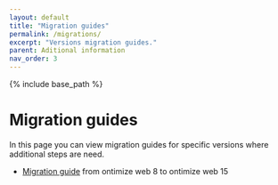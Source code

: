 ```yaml
---
layout: default
title: "Migration guides"
permalink: /migrations/
excerpt: "Versions migration guides."
parent: Aditional information
nav_order: 3
---
```

{% include base_path %}

# Migration guides

In this page you can view migration guides for specific versions where additional steps are need.

* <a href="{{ base_path }}/migration-8-to-15/">Migration guide</a> from ontimize web 8 to ontimize web 15